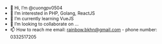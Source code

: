 - 👋 Hi, I’m @cuongpv0504
- 👀 I’m interested in PHP, Golang, ReactJS
- 🌱 I’m currently learning VueJS
- 💞️ I’m looking to collaborate on ...
- 📫 How to reach me email: rainbow.bkhn@gmail.com - phone number: 0332517205

<!---
cuongpv0504/cuongpv0504 is a ✨ special ✨ repository because its `README.md` (this file) appears on your GitHub profile.
You can click the Preview link to take a look at your changes.
--->
